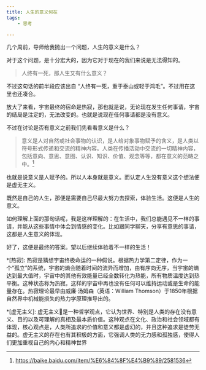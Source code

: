 ```yaml
---
title: 人生的意义何在
tags:
    - 思考

---
```


几个周前，导师给我抛出一个问题，人生的意义是什么？

对于这个问题，是十分宏大的，因为它对于现在的我们来说是无法得知的。

> 人终有一死，那人生又有什么意义？

不过这句话的前半段应该出自 “人终有一死，重于泰山或轻于鸿毛”。不过用在这里也还凑合。

放大了来看，宇宙最终的宿命是热寂，那也就是说，无论现在发生任何事请，宇宙的结局是注定的，无法改变的。也就是说现在任何事请都是没有意义。

不过在讨论是否有意义之前我们先看看意义是什么？

> 意义是人对自然或社会事物的认识，是人给对象事物赋予的含义，是人类以符号形式传递和交流的精神内容。人类在传播活动中交流的一切精神内容，包括意向、意思、意图、认识、知识、价值、观念等等，都在意义的范畴之中。[^1]

也就是说意义是人赋予的。所以人本身就是意义。而认定人生没有意义这个想法便是虚无主义。

既然是自己的人生，那便是需要自己尽最大努力去探索，体验生活。这便是人生的意义。

如何理解上面的那句话呢，我是这样理解的：在生活中，我们总能遇见不一样的事请，并能从这些事情中体会到情感的变化。比如跟同学聊天，分享有意思的事请，这都是人生意义的体现。

好了，这便是最终的答案。望以后继续体验着不一样的生活！

[^1]: https://baike.baidu.com/item/%E6%84%8F%E4%B9%89/2581536

*[热寂]: 热寂是猜想宇宙终极命运的一种假说。根据热力学第二定律，作为一个“孤立”的系统，宇宙的熵会随着时间的流异而增加，由有序向无序，当宇宙的熵达到最大值时，宇宙中的其他有效能量已经全数转化为热能，所有物质温度达到热平衡。这种状态称为热寂。这样的宇宙中再也没有任何可以维持运动或是生命的能量存在。热寂理论最早由威廉·汤姆森（英语：William Thomson）于1850年根据自然界中机械能损失的热力学原理推导出的。

*[虚无主义]: 虚无主义是一种哲学观点，它认为世界、特别是人类的存在没有意义、目的以及可理解的真相及最本质价值。这种观点在文化、政治和社会领域都有体现，核心观点是，人类所追求的价值和意义都是虚幻的，并且这种追求是徒劳无益的。虚无主义的存在也有其积极的方面，它强调人类的无力感和孤独感，使得人们更加重视自己的内心和精神世界